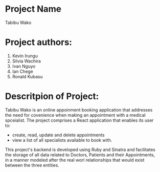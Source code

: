 
# Project Name
Tabibu Wako

# Project authors:

1. Kevin Irungu
2. Silvia Wachira
3. Ivan Nguyo
3. Ian Chege
4. Ronald Kubasu

# Descritpion of Project:

Tabibu Wako is an online appoinment booking application that addresses the need for covenience when making an appointment with a medical spceialist. The project comprises a React application that enables its user to:
 - create, read, update and delete appointments
 - view a list of all specialists available to book with. 

This project's backend is developed using Ruby and Sinatra and facilitates the storage of all data related to Doctors, Patients and their Appointments, in a manner modeled after the real worl relationships that would exist between the three entities. 
